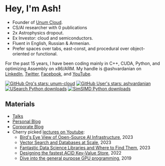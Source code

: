 # Hey, I'm Ash!

- Founder of [Unum Cloud](https://unum.cloud).
- CS/AI researcher with 0 publications
- 2x Astrophysics dropout.
- Ex Investor: cloud and semiconductors.
- Fluent in English, Russian & Armenian.
- Prefer spaces over tabs, east-const, and procedural over object-oriented or functional.

For the past 15 years, I have been coding mainly in C++, CUDA, Python, and optimizing Assembly on x86/ARM.
My handle is @ashvardanian on [LinkedIn](https://linkedin.com/in/ashvardanian), [Twitter](https://twitter.com/ashvardanian), [Facebook](https://fb.com/ashvardanian), and [YouTube](https://youtube.com/playlist?list=PL2kcrNAeGTFzZbccNB3P_xruYPskMmwRT).

[![GitHub Org's stars: unum-cloud](https://img.shields.io/github/stars/unum-cloud?style=social&label=Unum%20Stars)](https://github.com/unum-cloud)
[![GitHub User's stars: ashvardanian](https://img.shields.io/github/stars/ashvardanian?style=social&label=Personal%20Stars)](https://github.com/ashvardanian)
[![USearch Python downloads](https://static.pepy.tech/personalized-badge/usearch?period=month&units=abbreviation&left_color=black&right_color=blue&left_text=USearch%20Python%20installs/month)](https://github.com/unum-cloud/usearch)
[![SimSIMD Python downloads](https://static.pepy.tech/personalized-badge/simsimd?period=month&units=abbreviation&left_color=black&right_color=blue&left_text=SimSIMD%20Python%20installs/month)](https://github.com/ashvardanian/simsimd)

## Materials

- [Talks](https://ashvardanian.com/talks)
- [Personal Blog](https://ashvardanian.com/archives)
- [Corporate Blog](https://www.unum.cloud/blog)
- Cherry picked [lectures on Youtube](https://youtube.com/playlist?list=PL2kcrNAeGTFzZbccNB3P_xruYPskMmwRT&si=FKjMBMV5nQ2WJyQs):
  - [Bird's Eye View of Open-Source AI Infrastructure](https://www.youtube.com/watch?v=PQKYc0zK0iU), 2023
  - [Vector Search and Databases at Scale](https://www.youtube.com/watch?v=UMrhB3icP9w&t=65s), 2023
  - [Fantastic Data Science Libraries and Where to Find Them](https://www.youtube.com/watch?v=L9ELuU3GeNc), 2023
  - [Designing the fastest ACID Key-Value Store](https://www.youtube.com/watch?v=ybWeUf_hC7o), 2022
  - [Dive into the general purpose GPU programming](https://www.youtube.com/watch?v=AA4RI6o0h1U), 2019
